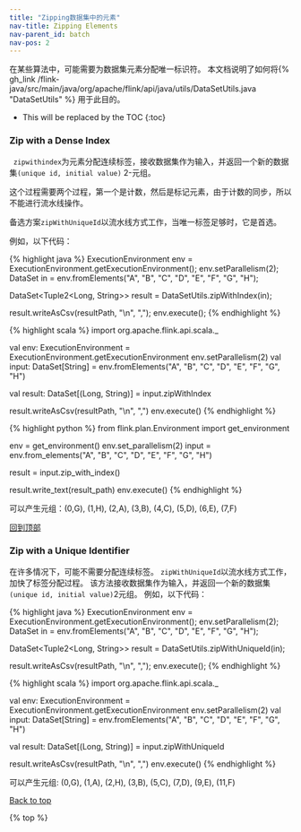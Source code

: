 ```yaml
---
title: "Zipping数据集中的元素"
nav-title: Zipping Elements
nav-parent_id: batch
nav-pos: 2
---
```

<!--
Licensed to the Apache Software Foundation (ASF) under one
or more contributor license agreements.  See the NOTICE file
distributed with this work for additional information
regarding copyright ownership.  The ASF licenses this file
to you under the Apache License, Version 2.0 (the
"License"); you may not use this file except in compliance
with the License.  You may obtain a copy of the License at

  http://www.apache.org/licenses/LICENSE-2.0

Unless required by applicable law or agreed to in writing,
software distributed under the License is distributed on an
"AS IS" BASIS, WITHOUT WARRANTIES OR CONDITIONS OF ANY
KIND, either express or implied.  See the License for the
specific language governing permissions and limitations
under the License.
-->


在某些算法中，可能需要为数据集元素分配唯一标识符。
本文档说明了如何将{% gh_link /flink-java/src/main/java/org/apache/flink/api/java/utils/DataSetUtils.java "DataSetUtils" %} 用于此目的。

* This will be replaced by the TOC
{:toc}

### Zip with a Dense Index

` zipwithindex`为元素分配连续标签，接收数据集作为输入，并返回一个新的数据集`(unique id, initial value)` 2-元组。

这个过程需要两个过程，第一个是计数，然后是标记元素，由于计数的同步，所以不能进行流水线操作。

备选方案`zipWithUniqueId`以流水线方式工作，当唯一标签足够时，它是首选。

例如，以下代码：
<div class="codetabs" markdown="1">
<div data-lang="java" markdown="1">
{% highlight java %}
ExecutionEnvironment env = ExecutionEnvironment.getExecutionEnvironment();
env.setParallelism(2);
DataSet<String> in = env.fromElements("A", "B", "C", "D", "E", "F", "G", "H");

DataSet<Tuple2<Long, String>> result = DataSetUtils.zipWithIndex(in);

result.writeAsCsv(resultPath, "\n", ",");
env.execute();
{% endhighlight %}
</div>

<div data-lang="scala" markdown="1">
{% highlight scala %}
import org.apache.flink.api.scala._

val env: ExecutionEnvironment = ExecutionEnvironment.getExecutionEnvironment
env.setParallelism(2)
val input: DataSet[String] = env.fromElements("A", "B", "C", "D", "E", "F", "G", "H")

val result: DataSet[(Long, String)] = input.zipWithIndex

result.writeAsCsv(resultPath, "\n", ",")
env.execute()
{% endhighlight %}
</div>

<div data-lang="python" markdown="1">
{% highlight python %}
from flink.plan.Environment import get_environment

env = get_environment()
env.set_parallelism(2)
input = env.from_elements("A", "B", "C", "D", "E", "F", "G", "H")

result = input.zip_with_index()

result.write_text(result_path)
env.execute()
{% endhighlight %}
</div>

</div>

可以产生元组：(0,G), (1,H), (2,A), (3,B), (4,C), (5,D), (6,E), (7,F)

[回到顶部](#top)

### Zip with a Unique Identifier

在许多情况下，可能不需要分配连续标签。
`zipWithUniqueId`以流水线方式工作，加快了标签分配过程。 该方法接收数据集作为输入，并返回一个新的数据集`(unique id, initial value)`2元组。
例如，以下代码：
<div class="codetabs" markdown="1">
<div data-lang="java" markdown="1">
{% highlight java %}
ExecutionEnvironment env = ExecutionEnvironment.getExecutionEnvironment();
env.setParallelism(2);
DataSet<String> in = env.fromElements("A", "B", "C", "D", "E", "F", "G", "H");

DataSet<Tuple2<Long, String>> result = DataSetUtils.zipWithUniqueId(in);

result.writeAsCsv(resultPath, "\n", ",");
env.execute();
{% endhighlight %}
</div>

<div data-lang="scala" markdown="1">
{% highlight scala %}
import org.apache.flink.api.scala._

val env: ExecutionEnvironment = ExecutionEnvironment.getExecutionEnvironment
env.setParallelism(2)
val input: DataSet[String] = env.fromElements("A", "B", "C", "D", "E", "F", "G", "H")

val result: DataSet[(Long, String)] = input.zipWithUniqueId

result.writeAsCsv(resultPath, "\n", ",")
env.execute()
{% endhighlight %}
</div>

</div>

可以产生元组: (0,G), (1,A), (2,H), (3,B), (5,C), (7,D), (9,E), (11,F)

[Back to top](#top)

{% top %}
